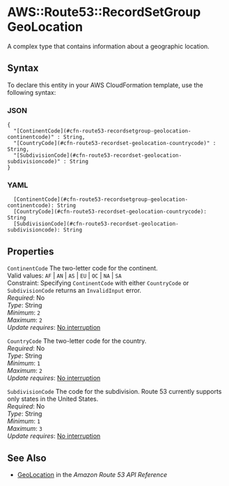 # AWS::Route53::RecordSetGroup GeoLocation<a name="aws-properties-route53-recordset-geolocation-1"></a>

A complex type that contains information about a geographic location\.

## Syntax<a name="aws-properties-route53-recordset-geolocation-1-syntax"></a>

To declare this entity in your AWS CloudFormation template, use the following syntax:

### JSON<a name="aws-properties-route53-recordset-geolocation-1-syntax.json"></a>

```
{
  "[ContinentCode](#cfn-route53-recordsetgroup-geolocation-continentcode)" : String,
  "[CountryCode](#cfn-route53-recordset-geolocation-countrycode)" : String,
  "[SubdivisionCode](#cfn-route53-recordset-geolocation-subdivisioncode)" : String
}
```

### YAML<a name="aws-properties-route53-recordset-geolocation-1-syntax.yaml"></a>

```
  [ContinentCode](#cfn-route53-recordsetgroup-geolocation-continentcode): String
  [CountryCode](#cfn-route53-recordset-geolocation-countrycode): String
  [SubdivisionCode](#cfn-route53-recordset-geolocation-subdivisioncode): String
```

## Properties<a name="aws-properties-route53-recordset-geolocation-1-properties"></a>

`ContinentCode`  <a name="cfn-route53-recordsetgroup-geolocation-continentcode"></a>
The two\-letter code for the continent\.  
Valid values: `AF` \| `AN` \| `AS` \| `EU` \| `OC` \| `NA` \| `SA`   
Constraint: Specifying `ContinentCode` with either `CountryCode` or `SubdivisionCode` returns an `InvalidInput` error\.  
*Required*: No  
*Type*: String  
*Minimum*: `2`  
*Maximum*: `2`  
*Update requires*: [No interruption](https://docs.aws.amazon.com/AWSCloudFormation/latest/UserGuide/using-cfn-updating-stacks-update-behaviors.html#update-no-interrupt)

`CountryCode`  <a name="cfn-route53-recordset-geolocation-countrycode"></a>
The two\-letter code for the country\.  
*Required*: No  
*Type*: String  
*Minimum*: `1`  
*Maximum*: `2`  
*Update requires*: [No interruption](https://docs.aws.amazon.com/AWSCloudFormation/latest/UserGuide/using-cfn-updating-stacks-update-behaviors.html#update-no-interrupt)

`SubdivisionCode`  <a name="cfn-route53-recordset-geolocation-subdivisioncode"></a>
The code for the subdivision\. Route 53 currently supports only states in the United States\.  
*Required*: No  
*Type*: String  
*Minimum*: `1`  
*Maximum*: `3`  
*Update requires*: [No interruption](https://docs.aws.amazon.com/AWSCloudFormation/latest/UserGuide/using-cfn-updating-stacks-update-behaviors.html#update-no-interrupt)

## See Also<a name="aws-properties-route53-recordset-geolocation-1--seealso"></a>
+  [GeoLocation](https://docs.aws.amazon.com/Route53/latest/APIReference/API_GeoLocation.html) in the *Amazon Route 53 API Reference*